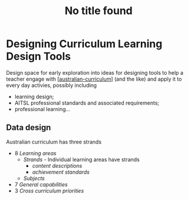 ﻿---
title: No title found
---
<!--
 Copyright (C) 2023 David Jones
 
 This program is free software: you can redistribute it and/or modify
 it under the terms of the GNU Affero General Public License as
 published by the Free Software Foundation, either version 3 of the
 License, or (at your option) any later version.
 
 This program is distributed in the hope that it will be useful,
 but WITHOUT ANY WARRANTY; without even the implied warranty of
 MERCHANTABILITY or FITNESS FOR A PARTICULAR PURPOSE.  See the
 GNU Affero General Public License for more details.
 
 You should have received a copy of the GNU Affero General Public License
 along with this program.  If not, see <http://www.gnu.org/licenses/>.
-->

# Designing Curriculum Learning Design Tools



Design space for early exploration into ideas for designing tools to help a teacher engage with [[australian-curriculum]] (and the like) and apply it to every day activies, possibly including

- learning design;
- AITSL professional standards and associated requirements;
- professional learning...

## Data design

Australian curriculum has three strands 
- 8 _Learning areas_ 
    - _Strands_ - Individual learning areas have strands 
      - _content descriptions_
      - _achievement standards_ 
    - _Subjects_
- 7 _General capabilities_
- 3 _Cross curriculum priorities_


[//begin]: # "Autogenerated link references for markdown compatibility"
[australian-curriculum]: australian-curriculum "Australian Curriculum"
[//end]: # "Autogenerated link references"